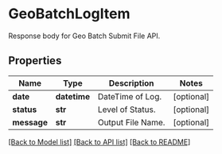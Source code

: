 # GeoBatchLogItem

Response body for Geo Batch Submit File API.
## Properties
Name | Type | Description | Notes
------------ | ------------- | ------------- | -------------
**date** | **datetime** | DateTime of Log. | [optional] 
**status** | **str** | Level of Status. | [optional] 
**message** | **str** | Output File Name. | [optional] 

[[Back to Model list]](../README.md#documentation-for-models) [[Back to API list]](../README.md#documentation-for-api-endpoints) [[Back to README]](../README.md)



